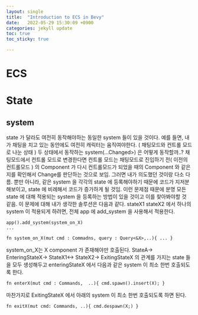 ```yaml
---
layout: single
title:  "Introduction to ECS in Bevy"
date:   2022-05-29 15:30:09 +0900
categories: jekyll update
toc: true
toc_sticky: true

---
```


# ECS

# State

## system

state 가 달라도 여전히 동작해야하는 동일한 system 들이 있을 것이다.
예를 들면, 내가 채팅을 치고 있는 동안에도 여전히 캐릭터는 움직여야한다.
( 채팅모드와 컨트롤 모드로 나눈 상태 )
두 상태에서 동작하는 system(...Changed<Component>>) 은 어떻게 동작할까..?
채팅모드에서 컨트롤 모드로 변경한다면
컨트롤 모드는 채팅모드로 진입하기 전( 이전의 컨트롤모드 ) 의 Component 가
다시 컨트롤모드가 되었을 때의 Component 와 같은지를 확인해서 Change를 판단하는 것으로 보임.
그러면 내가 의도했던 것이랑 다소 다름.
뿐만 아니라, 같은 system 을 각각의 state 에 등록해야하기 때문에 코드가 지저분해보이고,
state 에 비례해서 코드가 증가하게 될 것임.
이런 문제점 때문에 분명 모든 state 에 대해 적용되는 system 을 등록하는 방법이 있을 것이고 이를 찾아봐야할 것 같음.
이 문제에 대해 내가 생각한 솔루션은 다음과 같다.
stateX1 stateX2 에서 하나의 system 이 적용되게 하려면, 전체 app 에 add_system 을 사용해서 적용한다.
```
app().add_system(system_on_X)
...

fn system_on_X(mut cmd : Commadns, query : Query<&X>,..){ ... }
```
system_on_X는 X component 가 존재해야만 호출된다.
StateA-> EnteringStateX-> StateX1<-> StateX2-> ExitingStateX
의 관계를 가지는 state 들을 모두 생성해두고 enteringStateX 에서 다음과 같은 system 이 최소 한번 호출되도록 한다.
```
fn enterX(mut cmd : Commands,  ..){ cmd.spawn().insert(X); }
```
마찬가지로 ExitingStateX 에서 아래의 system 이 최소 한번 호출되도록 하면 된다.
```
fn exitX(mut cmd: Commands, ..){ cmd.despawn(X;) }
```
